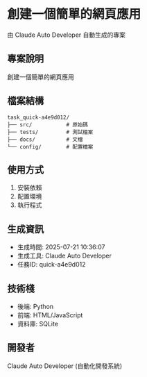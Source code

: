 # 創建一個簡單的網頁應用

由 Claude Auto Developer 自動生成的專案

## 專案說明
創建一個簡單的網頁應用

## 檔案結構
```
task_quick-a4e9d012/
├── src/           # 原始碼
├── tests/         # 測試檔案
├── docs/          # 文檔
└── config/        # 配置檔案
```

## 使用方式
1. 安裝依賴
2. 配置環境
3. 執行程式

## 生成資訊
- 生成時間: 2025-07-21 10:36:07
- 生成工具: Claude Auto Developer
- 任務ID: quick-a4e9d012

## 技術棧
- 後端: Python
- 前端: HTML/JavaScript  
- 資料庫: SQLite

## 開發者
Claude Auto Developer (自動化開發系統)
